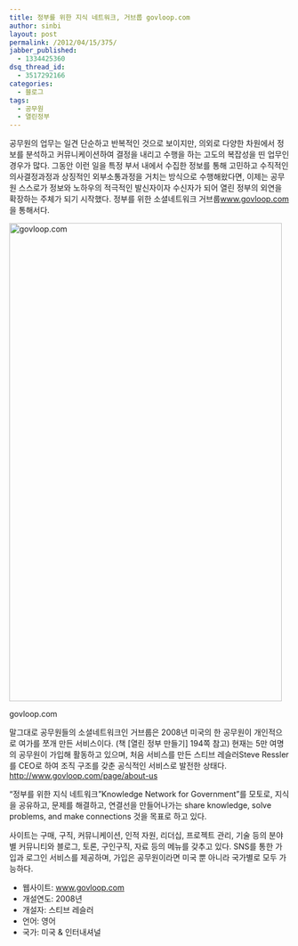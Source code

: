 ```yaml
---
title: 정부를 위한 지식 네트워크, 거브룹 govloop.com
author: sinbi
layout: post
permalink: /2012/04/15/375/
jabber_published:
  - 1334425360
dsq_thread_id:
  - 3517292166
categories:
  - 블로그
tags:
  - 공무원
  - 열린정부
---
```

공무원의 업무는 일견 단순하고 반복적인 것으로 보이지만, 의외로 다양한 차원에서 정보를 분석하고 커뮤니케이션하여 결정을 내리고 수행을 하는 고도의 복잡성을 띤 업무인 경우가 많다. 그동안 이런 일을 특정 부서 내에서 수집한 정보를 통해 고민하고 수직적인 의사결정과정과 상징적인 외부소통과정을 거치는 방식으로 수행해왔다면, 이제는 공무원 스스로가 정보와 노하우의 적극적인 발신자이자 수신자가 되어 열린 정부의 외연을 확장하는 주체가 되기 시작했다. 정부를 위한 소셜네트워크 거브룹<a href="www.govloop.com" target="_blank">www.govloop.com</a>을 통해서다.

<div id="attachment_376" style="width: 500px" class="wp-caption alignnone">
  <a href="http://codenamu.org/wp-content/uploads/2012/04/govloop.gif"><img class="size-full wp-image-376" title="govloop" src="http://codenamu.org/wp-content/uploads/2012/04/govloop.gif" alt="govloop.com" width="490" height="859" /></a><p class="wp-caption-text">
    govloop.com
  </p>
</div>

말그대로 공무원들의 소셜네트워크인 거브룹은 2008년 미국의 한 공무원이 개인적으로 여가를 쪼개 만든 서비스이다. (책 [열린 정부 만들기] 194쪽 참고) 현재는 5만 여명의 공무원이 가입해 활동하고 있으며, 처음 서비스를 만든 스티브 레슬러Steve Ressler를 CEO로 하여 조직 구조를 갖춘 공식적인 서비스로 발전한 상태다. <http://www.govloop.com/page/about-us>

&#8220;정부를 위한 지식 네트워크&#8221;Knowledge Network for Government&#8221;를 모토로, 지식을 공유하고, 문제를 해결하고, 연결선을 만들어나가는 share knowledge, solve problems, and make connections 것을 목표로 하고 있다.

사이트는 구매, 구직, 커뮤니케이션, 인적 자원, 리더십, 프로젝트 관리, 기술 등의 분야별 커뮤니티와 블로그, 토론, 구인구직, 자료 등의 메뉴를 갖추고 있다. SNS를 통한 가입과 로그인 서비스를 제공하며, 가입은 공무원이라면 미국 뿐 아니라 국가별로 모두 가능하다.

*   웹사이트: www.govloop.com
*   개설연도: 2008년
*   개설자: 스티브 레슬러
*   언어: 영어
*   국가: 미국 & 인터내셔널